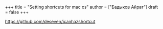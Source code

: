 +++
title = "Setting shortcuts for mac os"
author = ["Бадыков Айрат"]
draft = false
+++

<https://github.com/deseven/icanhazshortcut>
